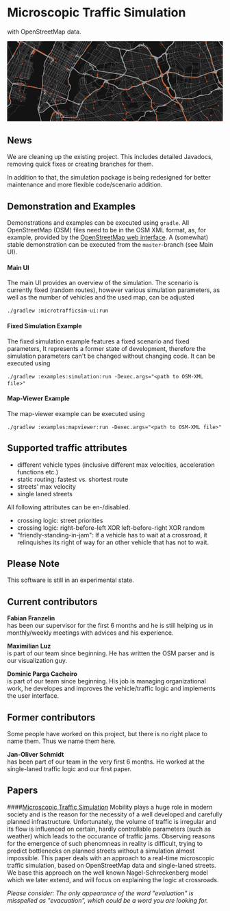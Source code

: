 # Microscopic Traffic Simulation
with OpenStreetMap data.

![Teaser: New York](teaser.png "Teaser: New York")

## News
We are cleaning up the existing project. This includes detailed Javadocs,
removing quick fixes or creating branches for them.

In addition to that, the simulation package is being redesigned for better
maintenance and more flexible code/scenario addition. 


## Demonstration and Examples
Demonstrations and examples can be executed using `gradle`. All OpenStreetMap
(OSM) files need to be in the OSM XML format, as, for example, provided by the
[OpenStreetMap web interface](https://www.openstreetmap.org). A (somewhat)
stable demonstration can be executed from the `master`-branch (see Main UI).

#### Main UI
The main UI provides an overview of the simulation. The scenario is currently
fixed (random routes), however various simulation parameters, as well as the
number of vehicles and the used map, can be adjusted

```shell
./gradlew :microtrafficsim-ui:run
```

#### Fixed Simulation Example
The fixed simulation example features a fixed scenario and fixed parameters, It
represents a former state of development, therefore the simulation parameters
can't be changed without changing code. It can be executed using
```shell
./gradlew :examples:simulation:run -Dexec.args="<path to OSM-XML file>"
```

#### Map-Viewer Example
The map-viewer example can be executed using
```shell
./gradlew :examples:mapviewer:run -Dexec.args="<path to OSM-XML file>"
```


## Supported traffic attributes
* different vehicle types (inclusive different max velocities, acceleration
  functions etc.)
* static routing: fastest vs. shortest route
* streets' max velocity
* single laned streets

All following attributes can be en-/disabled.

* crossing logic: street priorities
* crossing logic: right-before-left XOR left-before-right XOR random
* "friendly-standing-in-jam": If a vehicle has to wait at a crossroad, it
  relinquishes its right of way for an other vehicle that has not to wait.


## Please Note
This software is still in an experimental state.


## Current contributors

**Fabian Franzelin**  
has been our supervisor for the first 6 months and he is still helping us in monthly/weekly meetings with advices and his experience.

**Maximilian Luz**  
is part of our team since beginning. He has written the OSM parser and is our visualization guy.

**Dominic Parga Cacheiro**  
is part of our team since beginning. His job is managing organizational work, he developes and improves the vehicle/traffic logic and implements the user interface.


## Former contributors
Some people have worked on this project, but there is no right place to name them. Thus we name them here.

**Jan-Oliver Schmidt**  
has been part of our team in the very first 6 months. He worked at the single-laned traffic logic and our first paper.


## Papers

####[Microscopic Traffic Simulation](https://www.informatik.uni-stuttgart.de/studium/interessierte/bsc-studiengaenge/informatik/projekt-inf/2016-06-03/Gruppe_5.pdf)
Mobility plays a huge role in modern society and is the reason for the necessity of a well developed and carefully planned infrastructure. Unfortunately, the volume of traffic is irregular and its flow is influenced on certain, hardly controllable parameters (such as weather) which leads to the occurance of traffic jams. Observing reasons for the emergence of such phenomneas in reality is difficult, trying to predict bottlenecks on planned streets without a simulation almost impossible. This paper deals with an approach to a real-time microscopic traffic simulation, based on OpenStreetMap data and single-laned streets. We base this approach on the well known Nagel-Schreckenberg model which we later extend, and will focus on explaining the logic at crossroads.

*Please consider: The only appearance of the word "evaluation" is misspelled as "evacuation", which could be a word you are looking for.*
